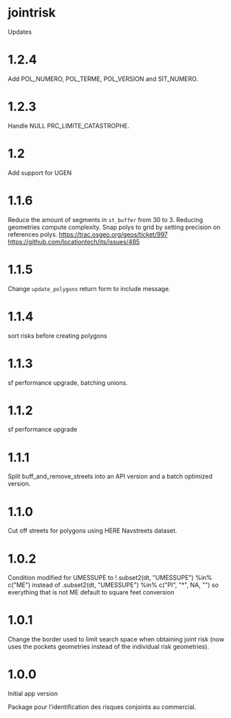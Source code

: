 # jointrisk

Updates

# 1.2.4

Add POL_NUMERO, POL_TERME, POL_VERSION and SIT_NUMERO.

# 1.2.3

Handle NULL PRC_LIMITE_CATASTROPHE.

# 1.2

Add support for UGEN

# 1.1.6

Reduce the amount of segments in `st_buffer` from 30 to 3. Reducing geometries compute complexity.
Snap polys to grid by setting precision on references polys.
https://trac.osgeo.org/geos/ticket/997
https://github.com/locationtech/jts/issues/485

# 1.1.5

Change `update_polygons` return form to include message.

# 1.1.4

sort risks before creating polygons

# 1.1.3

sf performance upgrade, batching unions.

# 1.1.2

sf performance upgrade

# 1.1.1

Split buff_and_remove_streets into an API version and a batch optimized version.

# 1.1.0

Cut off streets for polygons using HERE Navstreets dataset.

# 1.0.2

Condition modified for UMESSUPE to 
  !.subset2(dt, "UMESSUPE") %in% c("ME")
instead of 
  .subset2(dt, "UMESSUPE") %in% c("PI", "*", NA, "")
so everything that is not ME default to square feet conversion

# 1.0.1

Change the border used to limit search space when obtaining joint risk (now uses the pockets geometries instead of the individual risk geometries).

# 1.0.0

Initial app version

Package pour l'identification des risques conjoints au commercial.
